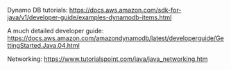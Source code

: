 Dynamo DB tutorials:
https://docs.aws.amazon.com/sdk-for-java/v1/developer-guide/examples-dynamodb-items.html

A much detailed developer guide:
https://docs.aws.amazon.com/amazondynamodb/latest/developerguide/GettingStarted.Java.04.html


Networking:
https://www.tutorialspoint.com/java/java_networking.htm